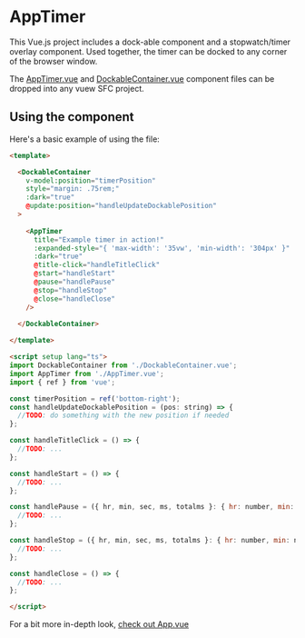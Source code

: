 # AppTimer

This Vue.js project includes a dock-able component and a stopwatch/timer overlay component. Used together, the timer can be docked to any corner of the browser window.

The [AppTimer.vue](src/AppTimer.vue) and [DockableContainer.vue](src/DockableContainer.vue) component files can be dropped into any vuew SFC project.

## Using the component

Here's a basic example of using the file:

```html
<template>

  <DockableContainer 
    v-model:position="timerPosition"
    style="margin: .75rem;"
    :dark="true"
    @update:position="handleUpdateDockablePosition"
  >
    
    <AppTimer 
      title="Example timer in action!"
      :expanded-style="{ 'max-width': '35vw', 'min-width': '304px' }"
      :dark="true"
      @title-click="handleTitleClick"
      @start="handleStart"
      @pause="handlePause"
      @stop="handleStop"
      @close="handleClose" 
    />
  
  </DockableContainer>

</template>

<script setup lang="ts">
import DockableContainer from './DockableContainer.vue';
import AppTimer from './AppTimer.vue';
import { ref } from 'vue';

const timerPosition = ref('bottom-right');
const handleUpdateDockablePosition = (pos: string) => {
  //TODO: do something with the new position if needed
};

const handleTitleClick = () => {
  //TODO: ...
};

const handleStart = () => {
  //TODO: ...
};

const handlePause = ({ hr, min, sec, ms, totalms }: { hr: number, min: number, sec: number, ms: number, totalms: number }) => {
  //TODO: ...
};

const handleStop = ({ hr, min, sec, ms, totalms }: { hr: number, min: number, sec: number, ms: number, totalms: number }) => {
  //TODO: ...
};

const handleClose = () => {
  //TODO: ...
};

</script>
```

For a bit more in-depth look, [check out App.vue](src/App.vue)